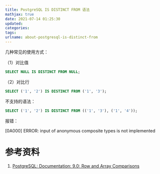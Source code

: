 ```yaml
---
title: PostgreSQL IS DISTINCT FROM 语法
mathjax: true
date: 2021-07-14 01:25:30
updated:
categories:
tags:
urlname: about-postgresql-is-distinct-from
---
```




<!-- more -->



几种常见的使用方式：

（1）对比值

```sql
SELECT NULL IS DISTINCT FROM NULL;
```

（2）对比行

```sql
SELECT ('1', '2') IS DISTINCT FROM ('1', '3');
```







不支持的语法：

```sql
SELECT ('1', '2') IS DISTINCT FROM (('1', '3'), ('1', '4'));
```

报错：

[0A000] ERROR: input of anonymous composite types is not implemented









# 参考资料

1. [PostgreSQL: Documentation: 9.0: Row and Array Comparisons](https://www.postgresql.org/docs/9.0/functions-comparisons.html#AEN16964)